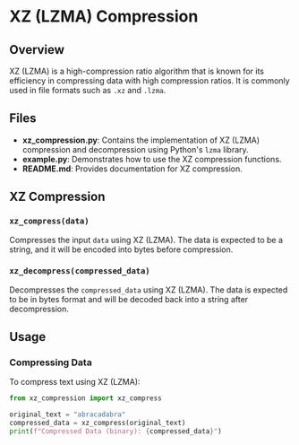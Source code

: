 # XZ (LZMA) Compression

## Overview

XZ (LZMA) is a high-compression ratio algorithm that is known for its efficiency in compressing data with high compression ratios. It is commonly used in file formats such as `.xz` and `.lzma`.

## Files

- **xz_compression.py**: Contains the implementation of XZ (LZMA) compression and decompression using Python's `lzma` library.
- **example.py**: Demonstrates how to use the XZ compression functions.
- **README.md**: Provides documentation for XZ compression.

## XZ Compression

### `xz_compress(data)`

Compresses the input `data` using XZ (LZMA). The data is expected to be a string, and it will be encoded into bytes before compression.

### `xz_decompress(compressed_data)`

Decompresses the `compressed_data` using XZ (LZMA). The data is expected to be in bytes format and will be decoded back into a string after decompression.

## Usage

### Compressing Data

To compress text using XZ (LZMA):

```python
from xz_compression import xz_compress

original_text = "abracadabra"
compressed_data = xz_compress(original_text)
print(f"Compressed Data (binary): {compressed_data}")
